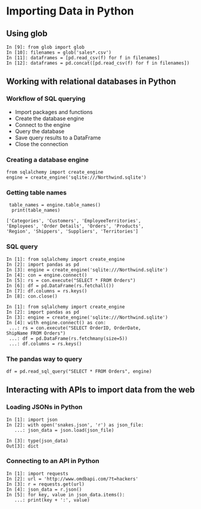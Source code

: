 # Importing Data in Python

## Using glob

```
In [9]: from glob import glob
In [10]: filenames = glob('sales*.csv')
In [11]: dataframes = [pd.read_csv(f) for f in filenames]
In [12]: dataframes = pd.concat([pd.read_csv(f) for f in filenames])
```



## Working with relational databases in Python

### Workflow of SQL querying
- Import packages and functions
- Create the database engine
- Connect to the engine
- Query the database
- Save query results to a DataFrame
- Close the connection


### Creating a database engine
```
from sqlalchemy import create_engine
engine = create_engine('sqlite:///Northwind.sqlite')
```

### Getting table names

```
 table_names = engine.table_names() 
  print(table_names)
  
['Categories', 'Customers', 'EmployeeTerritories',
'Employees', 'Order Details', 'Orders', 'Products',
'Region', 'Shippers', 'Suppliers', 'Territories']
```

### SQL query

```
In [1]: from sqlalchemy import create_engine
In [2]: import pandas as pd
In [3]: engine = create_engine('sqlite:///Northwind.sqlite')
In [4]: con = engine.connect()
In [5]: rs = con.execute("SELECT * FROM Orders")
In [6]: df = pd.DataFrame(rs.fetchall())
In [7]: df.columns = rs.keys()
In [8]: con.close()
```


```
In [1]: from sqlalchemy import create_engine
In [2]: import pandas as pd
In [3]: engine = create_engine('sqlite:///Northwind.sqlite')
In [4]: with engine.connect() as con:
 ...: rs = con.execute("SELECT OrderID, OrderDate,
ShipName FROM Orders")
 ...: df = pd.DataFrame(rs.fetchmany(size=5))
 ...: df.columns = rs.keys()
```


### The pandas way to query
 
```
df = pd.read_sql_query("SELECT * FROM Orders", engine)
```
  
## Interacting with APIs to import data from the web
  
### Loading JSONs in Python
  
```
In [1]: import json
In [2]: with open('snakes.json', 'r') as json_file:
   ...: json_data = json.load(json_file)

In [3]: type(json_data)
Out[3]: dict
```

### Connecting to an API in Python

```
In [1]: import requests
In [2]: url = 'http://www.omdbapi.com/?t=hackers'
In [3]: r = requests.get(url)
In [4]: json_data = r.json()
In [5]: for key, value in json_data.items():
   ...: print(key + ':', value)
```